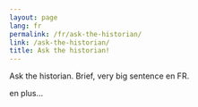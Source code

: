 ```yaml
---
layout: page
lang: fr
permalink: /fr/ask-the-historian/
link: /ask-the-historian/
title: Ask the historian!
---
```


Ask the historian. Brief, very big sentence en FR.
<!-- more -->
en plus...
